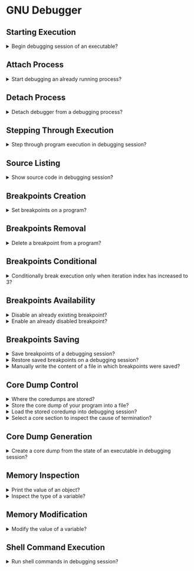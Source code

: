 # GNU Debugger

## Starting Execution

<details>
<summary>Begin debugging session of an executable?</summary>

> - `start`: starts debugging session by running program line-by-line.
> - `run`: starts debugging session running program as usual.

> Origins:
> - Boost.Asio C++ Network Programming - Chapter 7

> References:
---
</details>

## Attach Process

<details>
<summary>Start debugging an already running process?</summary>

> Attaching to a process requires root privileges.
>
> After debugger gets attached to the process, the program will freeze as if it
> is on a breakpoint.
>
> ```sh
> sudo gdb
> (gdb) attach 12345
> ``````

> Origins:
> - YouTube: Advanced Debugging with GDB by Write your own Operating System

> References:
---
</details>

## Detach Process

<details>
<summary>Detach debugger from a debugging process?</summary>

> ```sh
> (gdb) detach
> ``````
>
> After detaching, the program will continue its normal flow as there was no
> debugger attached to it at first place.

> Origins:
> - YouTube: Advanced Debugging with GDB by Write your own Operating System

> References:
---
</details>

## Stepping Through Execution

<details>
<summary>Step through program execution in debugging session?</summary>

> - `continue`: Will resume the execution of the program until it completes.
> - `step`: Executes program one more step. Step might be one line of source
>   code or one machine instruction.
> - `next`: Executes program similar to `step`, but it only continues to the
>   next line in the current stack frame and will not step into functions.

> Origins:
> - Boost.Asio C++ Network Programming - Chapter 7

> References:
---
</details>

## Source Listing

<details>
<summary>Show source code in debugging session?</summary>

> `list` displays 10 lines of source code. To see how many lines of source code
> will be displayed enter `show listsize`. To adjust the lines of source code
> displayed enter `set listsize 20`.

> Origins:
> - Boost.Asio C++ Network Programming - Chapter 7

> References:
---
</details>

## Breakpoints Creation

<details>
<summary>Set breakpoints on a program?</summary>

> ```gdb
> break 50`
> break *main
> break *main+50
> break source.cpp:main+50
> ``````

> Origins:
> - Boost.Asio C++ Network Programming - Chapter 7

> References:
---
</details>

## Breakpoints Removal

<details>
<summary>Delete a breakpoint from a program?</summary>

> `delete 1`

> Origins:
> - Boost.Asio C++ Network Programming - Chapter 7

> References:
---
</details>

## Breakpoints Conditional

<details>
<summary>Conditionally break execution only when iteration index has increased to 3?</summary>

> ```sh
> (gdb) break source.cpp:10 if index == 3
> ``````

> Origins:
> - YouTube: Advanced Debugging with GDB by Write your own Operating System

> References:
---
</details>

## Breakpoints Availability

<details>
<summary>Disable an already existing breakpoint?</summary>

> ```sh
> (gdb) disable <breakpoint index>
> ``````

> Origins:
> - YouTube: Advanced Debugging with GDB by Write your own Operating System

> References:
---
</details>

<details>
<summary>Enable an already disabled breakpoint?</summary>

> ```sh
> (gdb) enable <breakpoint index>
> ``````

> Origins:
> - YouTube: Advanced Debugging with GDB by Write your own Operating System

> References:
---
</details>

## Breakpoints Saving

<details>
<summary>Save breakpoints of a debugging session?</summary>

> ```sh
> (gdb) save breakpoints program.gdb
> ``````

> Origins:
> - YouTube: Advanced Debugging with GDB by Write your own Operating System

> References:
---
</details>

<details>
<summary>Restore saved breakpoints on a debugging session?</summary>

> ```sh
> source program.gdb
> ``````

> Origins:
> - YouTube: Advanced Debugging with GDB by Write your own Operating System

> References:
---
</details>

<details>
<summary>Manually write the content of a file in which breakpoints were saved?</summary>

> ```
> break source.cpp:8
> break source.cpp:22
> ``````
>
> Note that lines might have been changed during sessions.

> Origins:
> - YouTube: Advanced Debugging with GDB by Write your own Operating System

> References:
---
</details>

## Core Dump Control

<details>
<summary>Where the coredumps are stored?</summary>

> ```sh
> coredumpctl list
> ``````

> Origins:
> - YouTube: Advanced Debugging with GDB by Write your own Operating System

> References:
---
</details>

<details>
<summary>Store the core dump of your program into a file?</summary>

> ```sh
> coredumpctl dump $PWD/program --output program.core
> ``````

> Origins:
> - YouTube: Advanced Debugging with GDB by Write your own Operating System

> References:
---
</details>

<details>
<summary>Load the stored coredump into debugging session?</summary>

> ```sh
> (gdb) target core program.core
> ``````

> Origins:
> - YouTube: Advanced Debugging with GDB by Write your own Operating System

> References:
---
</details>

<details>
<summary>Select a core section to inspect the cause of termination?</summary>

> When frame is selected from a core dump, program will be set to the
> corresponding state.
>
> ```sh
> (gdb) frame 0
> (gdb) p variable_causing_trouble
> ``````

> Origins:
> - YouTube: Advanced Debugging with GDB by Write your own Operating System

> References:
---
</details>

## Core Dump Generation

<details>
<summary>Create a core dump from the state of an executable in debugging session?</summary>

> ```sh
> (gdb) gcore program.core
> ``````

> Origins:
> - YouTube: Advanced Debugging with GDB by Write your own Operating System

> References:
---
</details>

## Memory Inspection

<details>
<summary>Print the value of an object?</summary>

> `print `

> Origins:
> - Boost.Asio C++ Network Programming - Chapter 7

> References:
---
</details>

<details>
<summary>Inspect the type of a variable?</summary>

> `whatis random_number`

> Origins:
> - Boost.Asio C++ Network Programming - Chapter 7

> References:
---
</details>

## Memory Modification

<details>
<summary>Modify the value of a variable?</summary>

> `set var random_number = 5`

> Origins:
> - Boost.Asio C++ Network Programming - Chapter 7

> References:
---
</details>

## Shell Command Execution

<details>
<summary>Run shell commands in debugging session?</summary>

> `shell pwd`

> Origins:
> - Boost.Asio C++ Network Programming - Chapter 7

> References:
---
</details>
